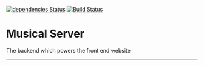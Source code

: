 [![dependencies Status][daviddm-image]][daviddm-url]
[![Build Status][travis-image]][travis-url]

# Musical Server
The backend which powers the front end website

---

[daviddm-image]: https://david-dm.org/Jukebox-Music/Jukebox-Server/status.svg
[daviddm-url]: https://david-dm.org/Jukebox-Music/Jukebox-Server

[travis-image]: https://travis-ci.org/Jukebox-Music/Jukebox-Server.svg?branch=master
[travis-url]: https://travis-ci.org/Jukebox-Music/Jukebox-Server